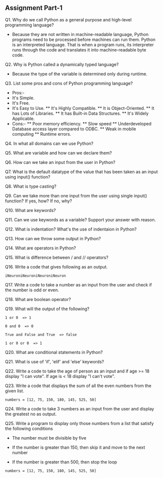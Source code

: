## Assignment Part-1
Q1. Why do we call Python as a general purpose and high-level programming language?
  * Because they are not written in machine-readable language, Python programs need to be processed before machines can run them. Python is an interpreted     language. That is when a program runs, its interpreter runs through the code and translates it into machine-readable byte code.

Q2. Why is Python called a dynamically typed language?
  * Because the type of the variable is determined only during runtime.

Q3. List some pros and cons of Python programming language?
  * Pros:-
   * It's Simple.
   * It's Free.
   * It's Easy to Use.
  ** It's Highly Compatible.
  ** It is Object-Oriented.
  ** It has Lots of Libraries.
  ** It has Built-in Data Structures.
  ** It's Widely Applicable. 
  * Cons:-
  ** Poor memory efficiency.
  ** Slow speed
  ** Underdeveloped Database access layer compared to ODBC.
  ** Weak in mobile computing
  ** Runtime errors.

Q4. In what all domains can we use Python?

Q5. What are variable and how can we declare them?

Q6. How can we take an input from the user in Python?

Q7. What is the default datatype of the value that has been taken as an input using input() function?

Q8. What is type casting?

Q9. Can we take more than one input from the user using single input() function? If yes, how? If no, why?

Q10. What are keywords?

Q11. Can we use keywords as a variable? Support your answer with reason.

Q12. What is indentation? What's the use of indentaion in Python?

Q13. How can we throw some output in Python?

Q14. What are operators in Python?

Q15. What is difference between / and // operators?

Q16. Write a code that gives following as an output.
```
iNeuroniNeuroniNeuroniNeuron
```

Q17. Write a code to take a number as an input from the user and check if the number is odd or even.

Q18. What are boolean operator?

Q19. What will the output of the following?
```
1 or 0  => 1

0 and 0  => 0

True and False and True  => false

1 or 0 or 0  => 1
```

Q20. What are conditional statements in Python?

Q21. What is use of 'if', 'elif' and 'else' keywords?

Q22. Write a code to take the age of person as an input and if age >= 18 display "I can vote". If age is < 18 display "I can't vote".

Q23. Write a code that displays the sum of all the even numbers from the given list.
```
numbers = [12, 75, 150, 180, 145, 525, 50]
```


Q24. Write a code to take 3 numbers as an input from the user and display the greatest no as output.

Q25. Write a program to display only those numbers from a list that satisfy the following conditions

- The number must be divisible by five

- If the number is greater than 150, then skip it and move to the next number

- If the number is greater than 500, then stop the loop
```
numbers = [12, 75, 150, 180, 145, 525, 50]
```
